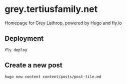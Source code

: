 # grey.tertiusfamily.net

Homepage for Grey Lathrop, powered by Hugo and fly.io

## Deployment

`fly deploy`

## Create a new post

`hugo new content content/posts/post-tile.md`
